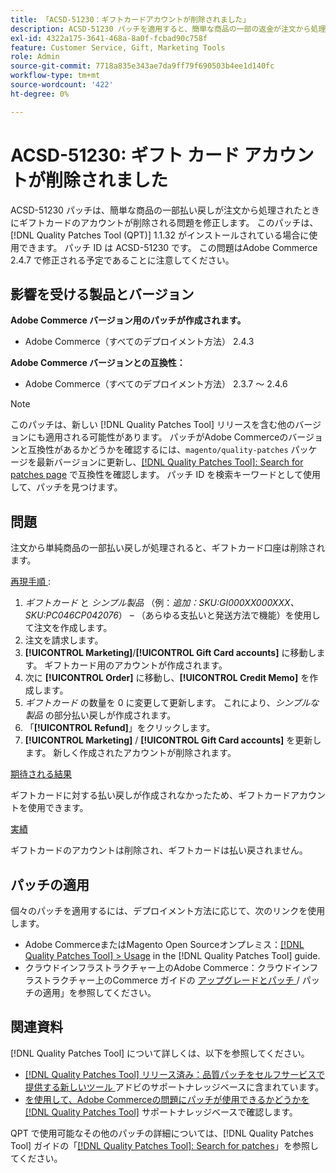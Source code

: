 ```yaml
---
title: 「ACSD-51230：ギフトカードアカウントが削除されました」
description: ACSD-51230 パッチを適用すると、簡単な商品の一部の返金が注文から処理されたときにギフトカードのアカウントが削除されるAdobe Commerceの問題を修正できます。
exl-id: 4322a175-3641-468a-8a0f-fcbad90c758f
feature: Customer Service, Gift, Marketing Tools
role: Admin
source-git-commit: 7718a835e343ae7da9ff79f690503b4ee1d140fc
workflow-type: tm+mt
source-wordcount: '422'
ht-degree: 0%

---
```


# ACSD-51230: ギフト カード アカウントが削除されました

ACSD-51230 パッチは、簡単な商品の一部払い戻しが注文から処理されたときにギフトカードのアカウントが削除される問題を修正します。 このパッチは、[!DNL Quality Patches Tool (QPT)] 1.1.32 がインストールされている場合に使用できます。 パッチ ID は ACSD-51230 です。 この問題はAdobe Commerce 2.4.7 で修正される予定であることに注意してください。

## 影響を受ける製品とバージョン

**Adobe Commerce バージョン用のパッチが作成されます。**

* Adobe Commerce（すべてのデプロイメント方法） 2.4.3

**Adobe Commerce バージョンとの互換性：**

* Adobe Commerce（すべてのデプロイメント方法） 2.3.7 ～ 2.4.6

>[!NOTE]
>
>このパッチは、新しい [!DNL Quality Patches Tool] リリースを含む他のバージョンにも適用される可能性があります。 パッチがAdobe Commerceのバージョンと互換性があるかどうかを確認するには、`magento/quality-patches` パッケージを最新バージョンに更新し、[[!DNL Quality Patches Tool]: Search for patches page](https://experienceleague.adobe.com/tools/commerce-quality-patches/index.html?lang=ja) で互換性を確認します。 パッチ ID を検索キーワードとして使用して、パッチを見つけます。

## 問題

注文から単純商品の一部払い戻しが処理されると、ギフトカード口座は削除されます。

<u> 再現手順 </u>:

1. *ギフトカード* と *シンプル製品* （例：*追加：SKU:GI000XX000XXX、SKU:PC046CP042076*） – （あらゆる支払いと発送方法で機能）を使用して注文を作成します。
1. 注文を請求します。
1. **[!UICONTROL Marketing]**/**[!UICONTROL Gift Card accounts]** に移動します。 ギフトカード用のアカウントが作成されます。
1. 次に **[!UICONTROL Order]** に移動し、**[!UICONTROL Credit Memo]** を作成します。
1. *ギフトカード* の数量を 0 に変更して更新します。 これにより、*シンプルな製品* の部分払い戻しが作成されます。
1. 「**[!UICONTROL Refund]**」をクリックします。
1. **[!UICONTROL Marketing]** / **[!UICONTROL Gift Card accounts]** を更新します。 新しく作成されたアカウントが削除されます。

<u> 期待される結果 </u>

ギフトカードに対する払い戻しが作成されなかったため、ギフトカードアカウントを使用できます。

<u> 実績 </u>

ギフトカードのアカウントは削除され、ギフトカードは払い戻されません。

## パッチの適用

個々のパッチを適用するには、デプロイメント方法に応じて、次のリンクを使用します。

* Adobe CommerceまたはMagento Open Sourceオンプレミス：[[!DNL Quality Patches Tool] > Usage](https://experienceleague.adobe.com/docs/commerce-operations/tools/quality-patches-tool/usage.html?lang=ja) in the [!DNL Quality Patches Tool] guide.
* クラウドインフラストラクチャー上のAdobe Commerce：クラウドインフラストラクチャー上のCommerce ガイドの [ アップグレードとパッチ ](https://experienceleague.adobe.com/docs/commerce-cloud-service/user-guide/develop/upgrade/apply-patches.html?lang=ja)/ パッチの適用」を参照してください。

## 関連資料

[!DNL Quality Patches Tool] について詳しくは、以下を参照してください。

* [[!DNL Quality Patches Tool]  リリース済み：品質パッチをセルフサービスで提供する新しいツール ](/help/announcements/adobe-commerce-announcements/magento-quality-patches-released-new-tool-to-self-serve-quality-patches.md) アドビのサポートナレッジベースに含まれています。
* [ を使用して、Adobe Commerceの問題にパッチが使用できるかどうかを  [!DNL Quality Patches Tool]](/help/support-tools/patches-available-in-qpt-tool/check-patch-for-magento-issue-with-magento-quality-patches.md) サポートナレッジベースで確認します。

QPT で使用可能なその他のパッチの詳細については、[!DNL Quality Patches Tool] ガイドの「[[!DNL Quality Patches Tool]: Search for patches](https://experienceleague.adobe.com/tools/commerce-quality-patches/index.html?lang=ja)」を参照してください。

